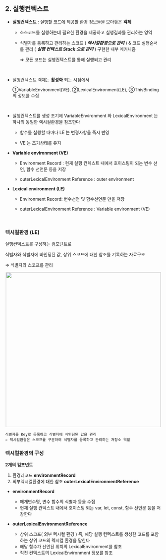 ## 2. 실행컨텍스트

- **실행컨텍스트** : 실행할 코드에 제공할 환경 정보들을 모아놓은 **객체**
    - 소스코드를 실행하는데 필요한 환경을 제공하고 실행결과를 관리하는 영역
    - 식별자를 등록하고 관리하는 스코프 ( ***렉시컬환경으로 관리*** )
    & 코드 실행순서를 관리 ( ***실행 컨텍스트 Stack 으로 관리*** ) 구현한 내부 메커니즘

        ⇒ 모든 코드는 실행컨텍스트를 통해 실행되고 관리
<br>

- 실행컨텍스트 객체는 **활성화** 되는 시점에서

    ①VariableEnvironment(VE), ②LexicalEnvironment(LE), ③ThisBinding 의 정보를 수집
<br>

- 실행컨텍스트를 생성 초기에
VariableEnvironment 와 LexicalEnvironment 는 하나의 동일한 렉시컬환경을 참조한다

    - 함수를 실행할 때마다 LE 는 변경사항을 즉시 반영


    - VE 는 초기상태를 유지


- **Variable environment (VE)**
    - Environment Record : 현재 실행 컨텍스트 내에서 호이스팅이 되는 변수 선언, 함수 선언문 등을 저장

    - outerLexicalEnvironment Reference : outer environment

- **Lexical environment (LE)**
    - Environment Record: 변수선언 및 함수선언문 만을 저장

    - outerLexicalEnvironment Reference : Variable environment (VE)

<br>

### 렉시컬환경 **(LE)**

실행컨텍스트를 구성하는 컴포넌트로

식별자와 식별자에 바인딩된 값, 상위 스코프에 대한 참조를 기록하는 자료구조

⇒ 식별자와 스코프를 관리

<p align="center"><img src="https://user-images.githubusercontent.com/107349637/210174281-9e4c7555-fc7e-4ca7-99ff-b765ffe78608.png" width="500"/></p>

    식별자를 Key로 등록하고 식별자에 바인딩된 값을 관리
    ⇒ 렉시컬환경은 스코프를 구분하여 식별자를 등록하고 관리하는 저장소 역할


### 렉시컬환경의 구성

**2개의 컴포넌트**
1. 환경레코드 **environmentRecord**
2. 외부렉시컬환경에 대한 참조 **outerLexicalEnvironmentReference**

- **environmentRecord**
    - 매개변수명, 변수 함수의 식별자 등을 수집
    - 현재 실행 컨텍스트 내에서 호이스팅 되는 var, let, const, 함수 선언문 등을 저장한다

- **outerLexicalEnvironmentReference**
    - 상위 스코프( 외부 렉시컬 환경 )
    즉, 해당 실행 컨텍스트를 생성한 코드를 포함하는 상위 코드의 렉시컬 환경을 말한다
    - 해당 함수가 선언된 위치의 LexicalEnvironment를 참조
    - 직전 컨텍스트의 LexicalEnvironment 정보를 참조